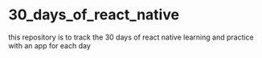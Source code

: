 # 30_days_of_react_native
this repository is to track the 30 days of react native learning and practice with an app for each day
